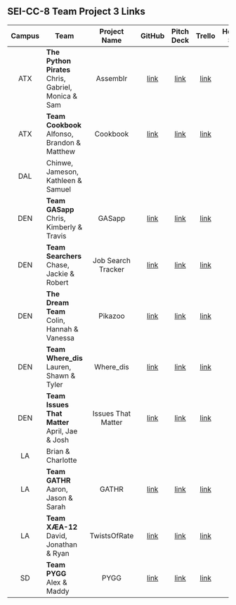 ## SEI-CC-8 Team Project 3 Links

| Campus | Team | Project Name | GitHub | Pitch Deck | Trello | Hosted Site |
|:---:|---|:---:|:---:|:---:|:---:|:---:|
| ATX | **The Python Pirates**<br>Chris, Gabriel, Monica & Sam | Assemblr | [link](https://github.com/ChrisChroma/Assemblr) | [link](https://docs.google.com/presentation/d/1Zmg2Hqge2GfSgzLvz43N6uXpsD1Ik5zn6Eb2PQG6bp8/edit#slide=id.g89149c68ff_0_1432) | [link](https://trello.com/b/3SzsXMa7/assemblr) |  |
| ATX | **Team Cookbook**<br>Alfonso, Brandon & Matthew | Cookbook | [link](https://github.com/BSacco0674/cookbook) | [link](https://www.youtube.com/watch?v=PymV2py4LJU) | [link](https://trello.com/b/NqexMcqS/sei-cc-8-project-3) |  |
| DAL | Chinwe, Jameson, Kathleen & Samuel |  |  |  |  |  |
| DEN | **Team GASapp**<br>Chris, Kimberly & Travis | GASapp | [link](https://github.com/TCashion/GASapp) | [link](https://docs.google.com/presentation/d/1ZrZkFDF9FKLsturrjH6daW58r1PukoXLl86zgAt2a8U/edit#slide=id.p) | [link](https://trello.com/b/vlJ9rfaW/project-3) |  |
| DEN | **Team Searchers**<br>Chase, Jackie & Robert | Job Search Tracker | [link](https://github.com/rperillo1/Job-Search-Tracker) | [link](https://docs.google.com/presentation/d/10zf2oZSI9myaVXdLPyLGh_F-Zg_MlLgvhy7xPkgpb-E/edit#slide=id.p) | [link](https://trello.com/b/RTtHylwj/job-search-tracker) |  |
| DEN | **The Dream Team**<br>Colin, Hannah & Vanessa | Pikazoo | [link](https://github.com/colin96man/Pikazoo) | [link](https://www.canva.com/design/DAD_RnWl4G0/share/preview?token=8VEdezrPaVKBASsalwfA3Q&role=EDITOR&utm_content=DAD_RnWl4G0&utm_campaign=designshare&utm_medium=link&utm_source=sharebutton) | [link](https://trello.com/b/jztOK7iZ/pikazoo) |  |
| DEN | **Team Where_dis**<br>Lauren, Shawn & Tyler | Where_dis | [link](https://github.com/laurenmengert/where_dis) | [link](https://docs.google.com/presentation/d/1MwuYV46KXCJfgakpwhlienAIksULUSt4cQy_Oi7HY2Q/edit) | [link](https://trello.com/b/bgSl0Nb3/wheredis) |  |
| DEN | **Team Issues That Matter**<br>April, Jae & Josh | Issues That Matter | [link](https://github.com/jfernnn/Issues-That-Matter) | [link](https://docs.google.com/presentation/d/1Jaka_EukksSpHML1EpX-DpL57uSW0WHBUDnsZolO3ag/edit#slide=id.gc6f73a04f_0_46) | [link](https://trello.com/b/3CM7kHdr/issues-that-matter) |  |
| LA | Brian & Charlotte |  |  |  |  |  |
| LA | **Team GATHR**<br>Aaron, Jason & Sarah | GATHR | [link](https://github.com/asmith-asmith/gathr) | [link](https://docs.google.com/presentation/d/10P3eY4oWqxf64DKZ_ewPBcqWp9M5DMG0XNNbNcM41gI/edit) | [link](https://trello.com/b/CIx9EfpU/project-3-g4c) |  |
| LA | **Team XÆA-12**<br>David, Jonathan & Ryan | TwistsOfRate | [link](https://github.com/Thornathan/TwistsOfRate) | [link](https://docs.google.com/presentation/d/1S8-bwzKLaWdXhisrUhPEQS5aqYE8xsLpsuVTx2VMgpY/edit#slide=id.p) | [link](https://trello.com/b/9zUZZCnX/twists-of-rate) |  |
| SD | **Team PYGG**<br>Alex & Maddy | PYGG | [link](https://github.com/madeleinemarie/pygg) | [link](https://docs.google.com/presentation/d/1Q5pqA7-iEeGjFK0Qo_V2RZ4IjCjmXrYqg0sjzTYtzcs/edit) | [link](https://trello.com/b/LJnz6lRv/pygg-bills-budget-tracking) |  |
